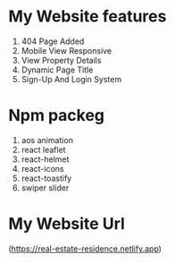 #  My Website features 
1. 404 Page Added
2. Mobile View Responsive
3. View Property Details
4. Dynamic Page Title
5. Sign-Up And Login System
# Npm packeg 
1. aos animation
2. react leaflet
3. react-helmet
4. react-icons
5. react-toastify
6. swiper slider
   
# My Website Url 
(https://real-estate-residence.netlify.app) 

